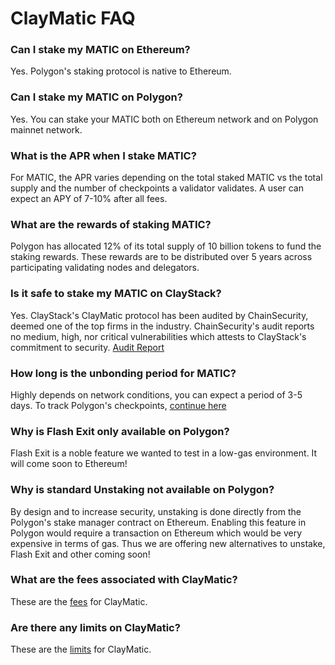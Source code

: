 # ClayMatic FAQ

### Can I stake my MATIC on Ethereum?
Yes. Polygon's staking protocol is native to Ethereum.

### Can I stake my MATIC on Polygon?
Yes. You can stake your MATIC both on Ethereum network and on Polygon mainnet network.

### What is the APR when I stake MATIC?
For MATIC, the APR varies depending on the total staked MATIC vs the total supply and the number of checkpoints a validator validates. A user can expect an APY of 7-10% after all fees.

### What are the rewards of staking MATIC?
Polygon has allocated 12% of its total supply of 10 billion tokens to fund the staking rewards. These rewards are to be distributed over 5 years across participating validating nodes and delegators.

### Is it safe to stake my MATIC on ClayStack?
Yes. ClayStack's ClayMatic protocol has been audited by ChainSecurity, deemed one of the top firms in the industry. ChainSecurity's audit reports no medium, high, nor critical vulnerabilities which attests to ClayStack's commitment to security. [Audit Report](https://chainsecurity.com/security-audit/claystack-matic/)

### How long is the unbonding period for MATIC?
Highly depends on network conditions, you can expect a period of 3-5 days. To track Polygon's checkpoints, [continue here](https://wallet.polygon.technology/staking/)

### Why is Flash Exit only available on Polygon?
Flash Exit is a noble feature we wanted to test in a low-gas environment. It will come soon to Ethereum!

### Why is standard Unstaking not available on Polygon?
By design and to increase security, unstaking is done directly from the Polygon's stake manager contract on Ethereum. Enabling this feature in Polygon would require a transaction on Ethereum which would be very expensive in terms of gas. Thus we are offering new alternatives to unstake, Flash Exit and other coming soon!

### What are the fees associated with ClayMatic?
These are the [fees](/claymatic/fees) for ClayMatic.

### Are there any limits on ClayMatic?
These are the [limits](/claymatic/limits) for ClayMatic.
